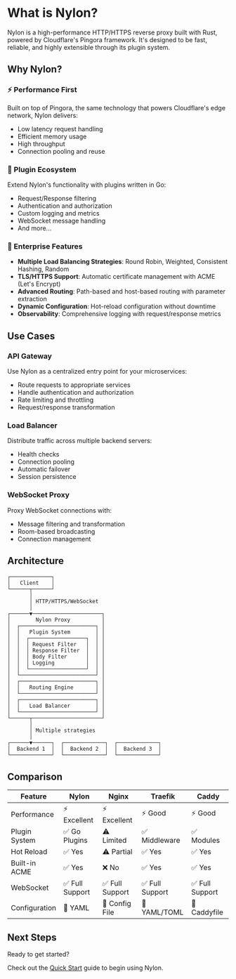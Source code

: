# What is Nylon?

Nylon is a high-performance HTTP/HTTPS reverse proxy built with Rust, powered by Cloudflare's Pingora framework. It's designed to be fast, reliable, and highly extensible through its plugin system.

## Why Nylon?

### ⚡️ Performance First

Built on top of Pingora, the same technology that powers Cloudflare's edge network, Nylon delivers:
- Low latency request handling
- Efficient memory usage
- High throughput
- Connection pooling and reuse

### 🔌 Plugin Ecosystem

Extend Nylon's functionality with plugins written in Go:
- Request/Response filtering
- Authentication and authorization
- Custom logging and metrics
- WebSocket message handling
- And more...

### 🎯 Enterprise Features

- **Multiple Load Balancing Strategies**: Round Robin, Weighted, Consistent Hashing, Random
- **TLS/HTTPS Support**: Automatic certificate management with ACME (Let's Encrypt)
- **Advanced Routing**: Path-based and host-based routing with parameter extraction
- **Dynamic Configuration**: Hot-reload configuration without downtime
- **Observability**: Comprehensive logging with request/response metrics

## Use Cases

### API Gateway
Use Nylon as a centralized entry point for your microservices:
- Route requests to appropriate services
- Handle authentication and authorization
- Rate limiting and throttling
- Request/response transformation

### Load Balancer
Distribute traffic across multiple backend servers:
- Health checks
- Connection pooling
- Automatic failover
- Session persistence

### WebSocket Proxy
Proxy WebSocket connections with:
- Message filtering and transformation
- Room-based broadcasting
- Connection management

## Architecture

```
┌─────────────┐
│   Client    │
└──────┬──────┘
       │
       │ HTTP/HTTPS/WebSocket
       │
┌──────▼──────────────────────┐
│        Nylon Proxy          │
│  ┌────────────────────────┐ │
│  │   Plugin System        │ │
│  │  ┌──────────────────┐  │ │
│  │  │ Request Filter   │  │ │
│  │  │ Response Filter  │  │ │
│  │  │ Body Filter      │  │ │
│  │  │ Logging          │  │ │
│  │  └──────────────────┘  │ │
│  └────────────────────────┘ │
│  ┌────────────────────────┐ │
│  │   Routing Engine       │ │
│  └────────────────────────┘ │
│  ┌────────────────────────┐ │
│  │   Load Balancer        │ │
│  └────────────────────────┘ │
└──────┬──────────────────────┘
       │
       │ Multiple strategies
       │
┌──────▼──────┐  ┌─────────────┐  ┌─────────────┐
│  Backend 1  │  │  Backend 2  │  │  Backend 3  │
└─────────────┘  └─────────────┘  └─────────────┘
```

## Comparison

| Feature | Nylon | Nginx | Traefik | Caddy |
|---------|-------|-------|---------|-------|
| Performance | ⚡️ Excellent | ⚡️ Excellent | ⚡️ Good | ⚡️ Good |
| Plugin System | ✅ Go Plugins | ⚠️ Limited | ✅ Middleware | ✅ Modules |
| Hot Reload | ✅ Yes | ⚠️ Partial | ✅ Yes | ✅ Yes |
| Built-in ACME | ✅ Yes | ❌ No | ✅ Yes | ✅ Yes |
| WebSocket | ✅ Full Support | ✅ Full Support | ✅ Full Support | ✅ Full Support |
| Configuration | 📝 YAML | 📝 Config File | 📝 YAML/TOML | 📝 Caddyfile |

## Next Steps

<div class="tip custom-block">
  <p class="custom-block-title">Ready to get started?</p>
  <p>Check out the <a href="/introduction/quick-start">Quick Start</a> guide to begin using Nylon.</p>
</div>

